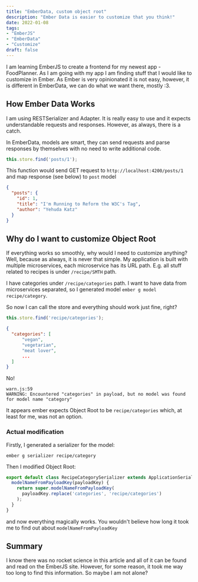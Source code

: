 ```yaml
---
title: "EmberData, custom object root"
description: "Ember Data is easier to customize that you think!"
date: 2022-01-08
tags:
- "EmberJS"
- "EmberData"
- "Customize"
draft: false
---
```


I am learning EmberJS to create a frontend for my newest app - FoodPlanner. As I am going with my app I am finding stuff that I would like to customize in Ember. As Ember is very opinionated it is not easy, however, it is different in EmberData, we can do what we want there, mostly :3.

## How Ember Data Works

I am using RESTSerializer and Adapter. It is really easy to use and it expects understandable requests and responses. However, as always, there is a catch.

In EmberData, models are smart, they can send requests and parse responses by themselves with no need to write additional code.

```JavaScript
this.store.find('posts/1');
```

This function would send GET request to `http://localhost:4200/posts/1` and map response (see below) to `post` model

```json
{
  "posts": {
    "id": 1,
    "title": "I'm Running to Reform the W3C's Tag",
    "author": "Yehuda Katz"
  }
}
```

## Why do I want to customize Object Root

If everything works so smoothly, why would I need to customize anything? Well, because as always, it is never that simple. My application is built with multiple microservices, each microservice has its URL path. E.g. all stuff related to recipes is under `/recipe/SMTH` path.

I have categories under `/recipe/categories` path. I want to have data from microservices separated, so I generated model `ember g model recipe/category`.

So now I can call the store and everything should work just fine, right?

```JavaScript
this.store.find('recipe/categories');
```
```json
{
  "categories": [
      "vegan",
      "vegetarian",
      "meat lover",
      ...
  ]
}
```

No!

```
warn.js:59
WARNING: Encountered "categories" in payload, but no model was found for model name "category"
```

It appears ember expects Object Root to be `recipe/categories` which, at least for me, was not an option.

### Actual modification

Firstly, I generated a serializer for the model:

```
ember g serializer recipe/category
```

Then I modified Object Root:

```JavaScript
export default class RecipeCategorySerializer extends ApplicationSerializer {
  modelNameFromPayloadKey(payloadKey) {
    return super.modelNameFromPayloadKey(
      payloadKey.replace('categories', 'recipe/categories')
    );
  }
}
```

and now everything magically works. You wouldn't believe how long it took me to find out about `modelNameFromPayloadKey`

## Summary

I know there was no rocket science in this article and all of it can be found and read on the EmberJS site. However, for some reason, it took me way too long to find this information. So maybe I am not alone?
